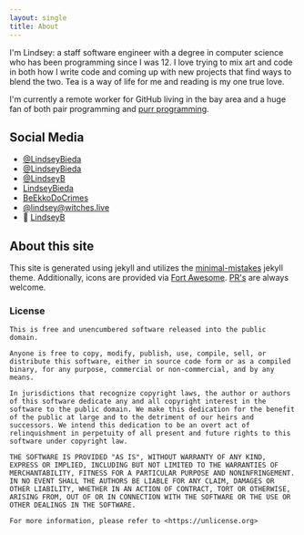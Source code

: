 ```yaml
---
layout: single
title: About
---
```


I'm Lindsey: a staff software engineer with a degree in computer science who has been programming since I was 12. I love trying to mix art and code in both how I write code and coming up with new projects that find ways to blend the two. Tea is a way of life for me and reading is my one true love.

I'm currently a remote worker for GitHub living in the bay area and a huge fan of both pair programming and [purr programming](https://society6.com/product/purr-programmer_sticker).

## Social Media

* <i class="fab fa-fw fa-twitter"></i> [@LindseyBieda](https://twitter.com/LindseyBieda)
* <i class="fab fa-fw fa-instagram"></i> [@LindseyBieda](https://instagram.com/LindseyBieda)
* <i class="fab fa-fw fa-github"></i> [@LindseyB](https://github.com/LindseyB)
* <i class="fab fa-fw fa-itch-io"></i> [LindseyBieda](https://lindseybieda.itch.io)
* <i class="fab fa-fw fa-twitch"></i> [BeEkkoDoCrimes](https://www.twitch.tv/beekkodocrimes/)
* <i class="fab fa-fw fa-mastodon"></i> [@lindsey@witches.live](https://witches.live/@lindsey)
* 🐞 [LindseyB](https://cohost.org/lindseyb)


## About this site

This site is generated using jekyll and utilizes the [minimal-mistakes](https://mmistakes.github.io/minimal-mistakes/) jekyll theme. Additionally, icons are provided via [Fort Awesome](https://fortawesome.com/). [PR's](https://github.com/LindseyB/blog-jekyll/) are always welcome. 

### License

```
This is free and unencumbered software released into the public domain.

Anyone is free to copy, modify, publish, use, compile, sell, or
distribute this software, either in source code form or as a compiled
binary, for any purpose, commercial or non-commercial, and by any
means.

In jurisdictions that recognize copyright laws, the author or authors
of this software dedicate any and all copyright interest in the
software to the public domain. We make this dedication for the benefit
of the public at large and to the detriment of our heirs and
successors. We intend this dedication to be an overt act of
relinquishment in perpetuity of all present and future rights to this
software under copyright law.

THE SOFTWARE IS PROVIDED "AS IS", WITHOUT WARRANTY OF ANY KIND,
EXPRESS OR IMPLIED, INCLUDING BUT NOT LIMITED TO THE WARRANTIES OF
MERCHANTABILITY, FITNESS FOR A PARTICULAR PURPOSE AND NONINFRINGEMENT.
IN NO EVENT SHALL THE AUTHORS BE LIABLE FOR ANY CLAIM, DAMAGES OR
OTHER LIABILITY, WHETHER IN AN ACTION OF CONTRACT, TORT OR OTHERWISE,
ARISING FROM, OUT OF OR IN CONNECTION WITH THE SOFTWARE OR THE USE OR
OTHER DEALINGS IN THE SOFTWARE.

For more information, please refer to <https://unlicense.org>
```